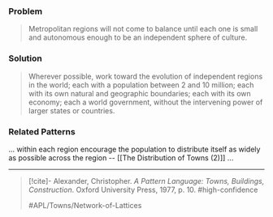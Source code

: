 ### Problem
>Metropolitan regions will not come to balance until each one is small and autonomous enough to be an independent sphere of culture.

### Solution
>Wherever possible, work toward the evolution of independent regions in the world; each with a population between 2 and 10 million; each with its own natural and geographic boundaries; each with its own economy; each a world government, without the intervening power of larger states or countries.

### Related Patterns
... within each region encourage the population to distribute itself as widely as possible across the region -- [[The Distribution of Towns (2)]] ...

---

> [!cite]- Alexander, Christopher. _A Pattern Language: Towns, Buildings, Construction_. Oxford University Press, 1977, p. 10.
> #high-confidence 
> 
> #APL/Towns/Network-of-Lattices




